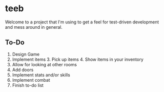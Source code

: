 # teeb
Welcome to a project that I'm using to get a feel for test-driven development and mess around in general.

## To-Do
1. Design Game
2. Implement items
   3. Pick up items
   4. Show items in your inventory
3. Allow for looking at other rooms
4. Add doors
5. Implement stats and/or skills
6. Implement combat
7. Finish to-do list
